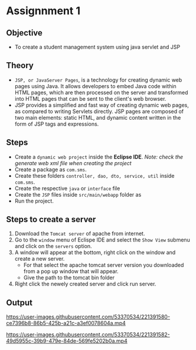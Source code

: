 # Assignnment 1

## Objective

- To create a student management system using java servlet and JSP

## Theory

- `JSP, or JavaServer Pages`, is a technology for creating dynamic web pages using Java. It allows developers to embed Java code within HTML pages, which are then processed on the server and transformed into HTML pages that can be sent to the client's web browser.
- JSP provides a simplified and fast way of creating dynamic web pages, as compared to writing Servlets directly. JSP pages are composed of two main elements: static HTML, and dynamic content written in the form of JSP tags and expressions.

## Steps

- Create a `dynamic web project` inside the **Eclipse IDE**. *Note: check the generate web xml file when creating the project*
- Create a package as `com.sms`.
- Create these folders `controller, dao, dto, service, util` inside `com.sms`.
- Create the respective `java` or `interface` file 
- Create the `JSP` files inside `src/main/webapp` folder as 
- Run the project.

## Steps to create a server

1. Download the `Tomcat server` of apache from internet.
2. Go to the `window` menu of Eclispe IDE and select the `Show View` submenu and click on the `servers` option.
3. A window will appear at the bottom, right click on the window and create a new server.
    - For that select the apache tomcat server version you downloaded from a pop up window that will appear.
    - Give the path to the tomcat bin folder
4. Right click the newely created server and click run server. 



## Output


https://user-images.githubusercontent.com/53370534/221391580-ce7396b8-86b5-425b-a21c-a3ef0078604a.mp4



https://user-images.githubusercontent.com/53370534/221391582-49d5955c-39b9-479e-84de-569fe5202b0a.mp4


